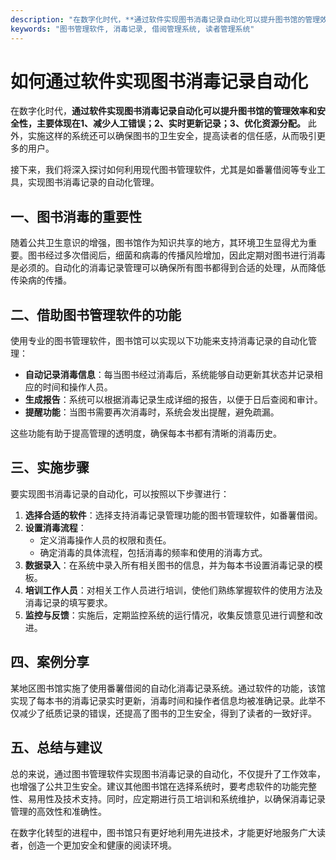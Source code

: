 ```yaml
---
description: "在数字化时代，**通过软件实现图书消毒记录自动化可以提升图书馆的管理效率和安全性，主要体现在1、减少人工错误；2、实时更新记录；3、优化资源分配。** 此外，实施这样的系统还可以确保图书的卫生安全，提高读者的信任感，从而吸引更多的用户。"
keywords: "图书管理软件, 消毒记录, 借阅管理系统, 读者管理系统"
---
```

# 如何通过软件实现图书消毒记录自动化

在数字化时代，**通过软件实现图书消毒记录自动化可以提升图书馆的管理效率和安全性，主要体现在1、减少人工错误；2、实时更新记录；3、优化资源分配。** 此外，实施这样的系统还可以确保图书的卫生安全，提高读者的信任感，从而吸引更多的用户。

接下来，我们将深入探讨如何利用现代图书管理软件，尤其是如番薯借阅等专业工具，实现图书消毒记录的自动化管理。

## 一、图书消毒的重要性

随着公共卫生意识的增强，图书馆作为知识共享的地方，其环境卫生显得尤为重要。图书经过多次借阅后，细菌和病毒的传播风险增加，因此定期对图书进行消毒是必须的。自动化的消毒记录管理可以确保所有图书都得到合适的处理，从而降低传染病的传播。

## 二、借助图书管理软件的功能

使用专业的图书管理软件，图书馆可以实现以下功能来支持消毒记录的自动化管理：

- **自动记录消毒信息**：每当图书经过消毒后，系统能够自动更新其状态并记录相应的时间和操作人员。
- **生成报告**：系统可以根据消毒记录生成详细的报告，以便于日后查阅和审计。
- **提醒功能**：当图书需要再次消毒时，系统会发出提醒，避免疏漏。
  
这些功能有助于提高管理的透明度，确保每本书都有清晰的消毒历史。

## 三、实施步骤

要实现图书消毒记录的自动化，可以按照以下步骤进行：

1. **选择合适的软件**：选择支持消毒记录管理功能的图书管理软件，如番薯借阅。
2. **设置消毒流程**：
   - 定义消毒操作人员的权限和责任。
   - 确定消毒的具体流程，包括消毒的频率和使用的消毒方式。
3. **数据录入**：在系统中录入所有相关图书的信息，并为每本书设置消毒记录的模板。
4. **培训工作人员**：对相关工作人员进行培训，使他们熟练掌握软件的使用方法及消毒记录的填写要求。
5. **监控与反馈**：实施后，定期监控系统的运行情况，收集反馈意见进行调整和改进。

## 四、案例分享

某地区图书馆实施了使用番薯借阅的自动化消毒记录系统。通过软件的功能，该馆实现了每本书的消毒记录实时更新，消毒时间和操作者信息均被准确记录。此举不仅减少了纸质记录的错误，还提高了图书的卫生安全，得到了读者的一致好评。

## 五、总结与建议

总的来说，通过图书管理软件实现图书消毒记录的自动化，不仅提升了工作效率，也增强了公共卫生安全。建议其他图书馆在选择系统时，要考虑软件的功能完整性、易用性及技术支持。同时，应定期进行员工培训和系统维护，以确保消毒记录管理的高效性和准确性。

在数字化转型的进程中，图书馆只有更好地利用先进技术，才能更好地服务广大读者，创造一个更加安全和健康的阅读环境。
